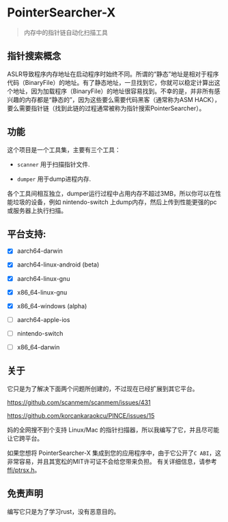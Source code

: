 # PointerSearcher-X

> 内存中的指针链自动化扫描工具

## 指针搜索概念

ASLR导致程序内存地址在启动程序时始终不同。所谓的“静态”地址是相对于程序代码（BinaryFile）的地址。有了静态地址，一旦找到它，你就可以稳定计算出这个地址，因为加载程序（BinaryFile）的地址很容易找到。不幸的是，并非所有感兴趣的内存都是“静态的”，因为这些要么需要代码黑客（通常称为ASM HACK），要么需要指针链（找到此链的过程通常被称为指针搜索PointerSearcher）。

## 功能

这个项目是一个工具集，主要有三个工具：

- `scanner` 用于扫描指针文件.

- `dumper` 用于dump进程内存.

各个工具间相互独立，dumper运行过程中占用内存不超过3MB，所以你可以在性能垃圾的设备，例如 nintendo-switch 上dump内存，然后上传到性能更强的pc或服务器上执行扫描。

## 平台支持:

- [x] aarch64-darwin

- [x] aarch64-linux-android (beta)

- [x] aarch64-linux-gnu

- [x] x86_64-linux-gnu

- [x] x86_64-windows (alpha)

- [ ] aarch64-apple-ios

- [ ] nintendo-switch

- [ ] x86_64-darwin

## 关于

它只是为了解决下面两个问题所创建的，不过现在已经扩展到其它平台。

https://github.com/scanmem/scanmem/issues/431

https://github.com/korcankaraokcu/PINCE/issues/15

妈的全网搜不到个支持 Linux/Mac 的指针扫描器，所以我编写了它，并且尽可能让它跨平台。

如果您想将 PointerSearcher-X 集成到您的应用程序中，由于它公开了`C ABI`，这非常容易，并且其宽松的MIT许可证不会给您带来负担。 有关详细信息，请参考 [ffi/ptrsx.h](https://github.com/kekeimiku/PointerSearcher-X/blob/main/ffi/ptrsx.h)。

## 免责声明

编写它只是为了学习rust，没有恶意目的。
